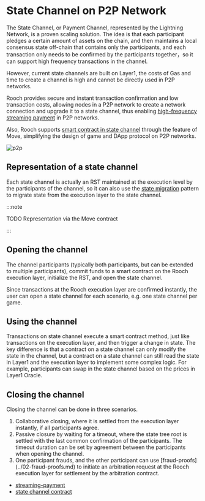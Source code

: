 # State Channel on P2P Network

The State Channel, or Payment Channel, represented by the Lightning Network, is a proven scaling solution. The idea is that each participant pledges a certain amount of assets on the chain, and then maintains a local consensus state off-chain that contains only the participants, and each transaction only needs to be confirmed by the participants together，so it can support high frequency transactions in the channel.

However, current state channels are built on Layer1, the costs of Gas and time to create a channel is high and cannot be directly used in P2P networks. 

Rooch provides secure and instant transaction confirmation and low transaction costs, allowing nodes in a P2P network to create a network connection and upgrade it to a state channel, thus enabling [high-frequency streaming payment](./01-streaming-payment.md) in P2P networks.

Also, Rooch supports [smart contract in state channel](./02-channel-contract.md) through the feature of Move, simplifying the design of game and DApp protocol on P2P networks.

![p2p](/diagram/rooch-p2p.svg)

## Representation of a state channel

Each state channel is actually an RST maintained at the execution level by the participants of the channel, so it can also use the [state migration](./06-state-scaling.md) pattern to migrate state from the execution layer to the state channel.

:::note

TODO Representation via the Move contract

:::

## Opening the channel

The channel participants (typically both participants, but can be extended to multiple participants), commit funds to a smart contract on the Rooch execution layer, initialize the RST, and open the state channel.

Since transactions at the Rooch execution layer are confirmed instantly, the user can open a state channel for each scenario, e.g. one state channel per game.

## Using the channel

Transactions on state channel execute a smart contract method, just like transactions on the execution layer, and then trigger a change in state. The key difference is that a contract on a state channel can only modify the state in the channel, but a contract on a state channel can still read the state in Layer1 and the execution layer to implement some complex logic. For example, participants can swap in the state channel based on the prices in Layer1 Oracle.


## Closing the channel

Closing the channel can be done in three scenarios.

1. Collaborative closing, where it is settled from the execution layer instantly, if all participants agree.
2. Passive closure by waiting for a timeout, where the state tree root is settled with the last common confirmation of the participants. The timeout duration can be set by agreement between the participants when opening the channel.
3. One participant frauds, and the other participant can use [fraud-proofs] (../02-fraud-proofs.md) to initiate an arbitration request at the Rooch execution layer for settlement by the arbitration contract.


* [streaming-payment](01-streaming-payment.md)
* [state channel contract](02-channel-contract.md)